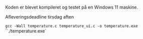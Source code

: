 
Koden er blevet kompileret og testet på en Windows 11 maskine.

Afleveringsdeadline tirsdag aften

`gcc -Wall temperature.c temperature_ui.c -o temperature.exe`
``./temperature.exe`
